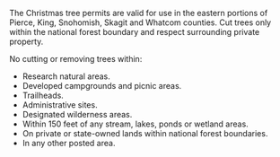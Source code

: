 The Christmas tree permits are valid for use in the eastern portions of Pierce, King, Snohomish, Skagit and Whatcom counties. Cut trees only within the national forest boundary and respect surrounding private property. 

No cutting or removing trees within:

* Research natural areas.
* Developed campgrounds and picnic areas.
* Trailheads.
* Administrative sites.
* Designated wilderness areas.
* Within 150 feet of any stream, lakes, ponds or wetland areas.
* On private or state-owned lands within national forest boundaries.
* In any other posted area.


